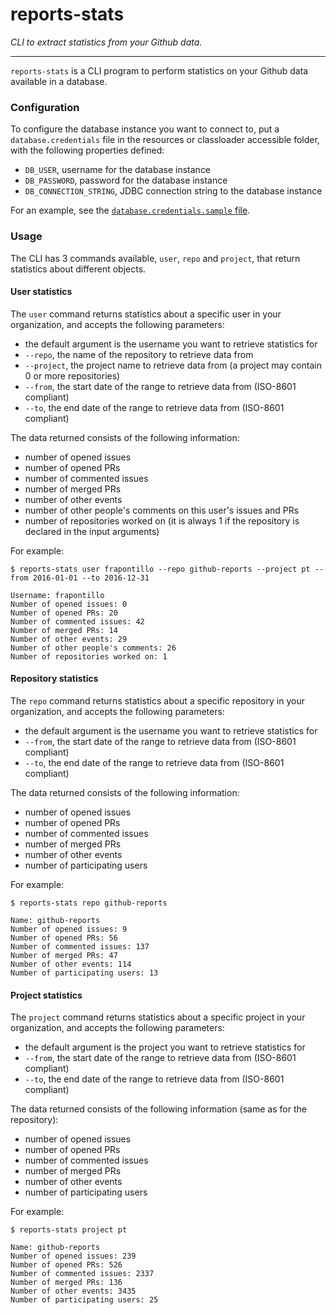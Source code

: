 reports-stats
=============

_CLI to extract statistics from your Github data._

-------------

`reports-stats` is a CLI program to perform statistics on your Github data available in a database.

### Configuration

To configure the database instance you want to connect to, put a `database.credentials` file in the resources or classloader accessible folder, with
the following properties defined:

* `DB_USER`, username for the database instance
* `DB_PASSWORD`, password for the database instance
* `DB_CONNECTION_STRING`, JDBC connection string to the database instance

For an example, see the [`database.credentials.sample` file](src/main/resources/database.credentials.sample).

### Usage

The CLI has 3 commands available, `user`, `repo` and `project`, that return statistics about different objects.

#### User statistics

The `user` command returns statistics about a specific user in your organization, and accepts the following parameters:

* the default argument is the username you want to retrieve statistics for
* `--repo`, the name of the repository to retrieve data from
* `--project`, the project name to retrieve data from (a project may contain 0 or more repositories)
* `--from`, the start date of the range to retrieve data from (ISO-8601 compliant)
* `--to`, the end date of the range to retrieve data from (ISO-8601 compliant)

The data returned consists of the following information:

* number of opened issues
* number of opened PRs
* number of commented issues
* number of merged PRs
* number of other events
* number of other people's comments on this user's issues and PRs
* number of repositories worked on (it is always 1 if the repository is declared in the input arguments)

For example:

```shell
$ reports-stats user frapontillo --repo github-reports --project pt --from 2016-01-01 --to 2016-12-31

Username: frapontillo
Number of opened issues: 0
Number of opened PRs: 20
Number of commented issues: 42
Number of merged PRs: 14
Number of other events: 29
Number of other people's comments: 26
Number of repositories worked on: 1
```

#### Repository statistics

The `repo` command returns statistics about a specific repository in your organization, and accepts the following parameters:

* the default argument is the username you want to retrieve statistics for
* `--from`, the start date of the range to retrieve data from (ISO-8601 compliant)
* `--to`, the end date of the range to retrieve data from (ISO-8601 compliant)

The data returned consists of the following information:

* number of opened issues
* number of opened PRs
* number of commented issues
* number of merged PRs
* number of other events
* number of participating users

For example:

```shell
$ reports-stats repo github-reports

Name: github-reports
Number of opened issues: 9
Number of opened PRs: 56
Number of commented issues: 137
Number of merged PRs: 47
Number of other events: 114
Number of participating users: 13
```

#### Project statistics

The `project` command returns statistics about a specific project in your organization, and accepts the following parameters:

* the default argument is the project you want to retrieve statistics for
* `--from`, the start date of the range to retrieve data from (ISO-8601 compliant)
* `--to`, the end date of the range to retrieve data from (ISO-8601 compliant)

The data returned consists of the following information (same as for the repository):

* number of opened issues
* number of opened PRs
* number of commented issues
* number of merged PRs
* number of other events
* number of participating users


For example:

```shell
$ reports-stats project pt

Name: github-reports
Number of opened issues: 239
Number of opened PRs: 526
Number of commented issues: 2337
Number of merged PRs: 136
Number of other events: 3435
Number of participating users: 25
```
